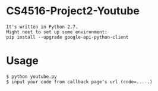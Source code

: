 # CS4516-Project2-Youtube
	It's written in Python 2.7.
	Might neet to set up some environment:
	pip install --upgrade google-api-python-client
	
# Usage
	$ python youtube.py
	$ input your code from callback page's url (code=.....)
	


